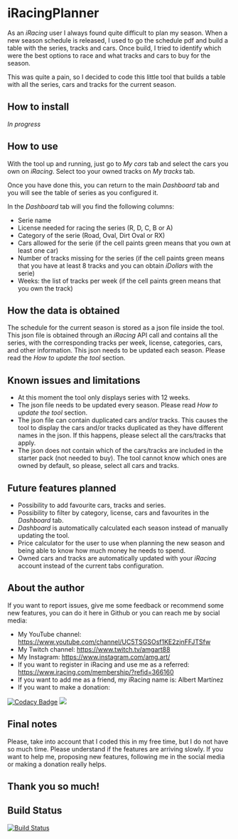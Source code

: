 # iRacingPlanner
As an *iRacing* user I always found quite difficult to plan my season. When a new season schedule is released, 
I used to go the schedule pdf and build a table with the series, tracks and cars. Once build, I tried to identify
which were the best options to race and what tracks and cars to buy for the season.

This was quite a pain, so I decided to code this little tool that builds a table with all the series, cars and
tracks for the current season.

## How to install
*In progress*


## How to use
With the tool up and running, just go to *My cars* tab and select the cars you own on *iRacing*. 
Select too your owned tracks on *My tracks* tab.

Once you have done this, you can return to the main *Dashboard* tab and you will see the table of series 
as you configured it.

In the *Dashboard* tab will you find the following columns:
* Serie name
* License needed for racing the series (R, D, C, B or A)
* Category of the serie (Road, Oval, Dirt Oval or RX)
* Cars allowed for the serie (if the cell paints green means that you own at least one car)
* Number of tracks missing for the series (if the cell paints green means that you have at least 8 tracks and you can obtain *iDollars* with the serie)
* Weeks: the list of tracks per week (if the cell paints green means that you own the track)

## How the data is obtained
The schedule for the current season is stored as a json file inside the tool. This json file is obtained through
an *iRacing* API call and contains all the series, with the corresponding tracks per week, license, categories, 
cars, and other information. This json needs to be updated each season. Please read the 
*How to update the tool* section.

## Known issues and limitations
* At this moment the tool only displays series with 12 weeks.
* The json file needs to be updated every season. Please read *How to update the tool* section.
* The json file can contain duplicated cars and/or tracks. This causes the tool to display the cars and/or tracks duplicated as they have different names in the json. If this happens, please select all the cars/tracks that apply.
* The json does not contain which of the cars/tracks are included in the starter pack (not needed to buy). The tool cannot know which ones are owned by default, so please, select all cars and tracks.

## Future features planned
* Possibility to add favourite cars, tracks and series.
* Possibility to filter by category, license, cars and favourites in the *Dashboard* tab.
* *Dashboard* is automatically calculated each season instead of manually updating the tool.
* Price calculator for the user to use when planning the new season and being able to know how much money he needs to spend.
* Owned cars and tracks are automatically updated with your *iRacing* account instead of the current tabs configuration.

## About the author
If you want to report issues, give me some feedback or recommend some new features, you can do it here in
Github or you can reach me by social media:

* My YouTube channel: https://www.youtube.com/channel/UC5TSGSOsf1KE2zjnFFJTSfw
* My Twitch channel: https://www.twitch.tv/amgart88
* My Instagram: https://www.instagram.com/amg.art/
* If you want to register in iRacing and use me as a referred: https://www.iracing.com/membership/?refid=366160
* If you want to add me as a friend, my iRacing name is: Albert Martínez
* If you want to make a donation:

[![Codacy Badge](https://api.codacy.com/project/badge/Grade/2c6b043b20b4408eb4181f71a58411da)](https://app.codacy.com/gh/amgart/iracingPlanner?utm_source=github.com&utm_medium=referral&utm_content=amgart/iracingPlanner&utm_campaign=Badge_Grade_Settings)
[![](https://www.paypalobjects.com/es_ES/ES/i/btn/btn_donate_LG.gif)](https://www.paypal.com/cgi-bin/webscr?cmd=_s-xclick&hosted_button_id=WBC5FZRDZHMSE)


## Final notes
Please, take into account that I coded this in my free time, but I do not have so much time. Please understand
if the features are arriving slowly. 
If you want to help me, proposing new features, following me in the social media or making a donation 
really helps.

## Thank you so much!

## Build Status
[![Build Status](https://travis-ci.com/amgart/iracingPlanner.svg?token=fxGz683x8EKy5r4BMBoM&branch=develop)](https://travis-ci.com/amgart/iracingPlanner)


